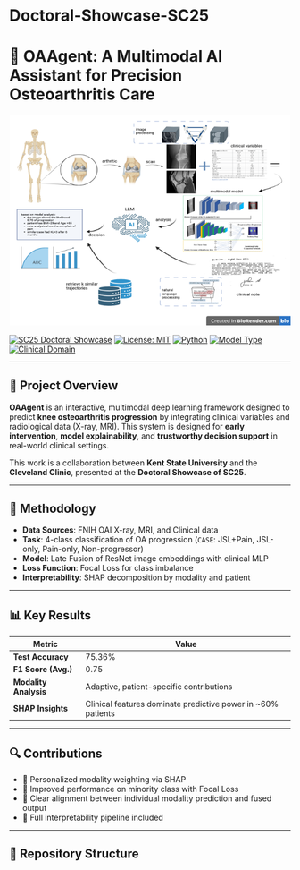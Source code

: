 # Doctoral-Showcase-SC25
# 🧠 OAAgent: A Multimodal AI Assistant for Precision Osteoarthritis Care

![OAAgent System Overview](workflow.png)

[![SC25 Doctoral Showcase](https://img.shields.io/badge/SC--2025-Doctoral_Showcase-blue.svg)](https://sc25.supercomputing.org/)
[![License: MIT](https://img.shields.io/badge/License-MIT-green.svg)](LICENSE)
[![Python](https://img.shields.io/badge/Python-3.10+-blue.svg)](https://www.python.org/)
[![Model Type](https://img.shields.io/badge/Model-Multimodal_Late_Fusion-red.svg)](https://huggingface.co/)
[![Clinical Domain](https://img.shields.io/badge/Domain-Medical_AI--Osteoarthritis-orange.svg)]()

---

## 🎯 Project Overview

**OAAgent** is an interactive, multimodal deep learning framework designed to predict **knee osteoarthritis progression** by integrating clinical variables and radiological data (X-ray, MRI). This system is designed for **early intervention**, **model explainability**, and **trustworthy decision support** in real-world clinical settings.

This work is a collaboration between **Kent State University** and the **Cleveland Clinic**, presented at the **Doctoral Showcase of SC25**.

---

## 🧪 Methodology

- **Data Sources**: FNIH OAI X-ray, MRI, and Clinical data  
- **Task**: 4-class classification of OA progression (`CASE`: JSL+Pain, JSL-only, Pain-only, Non-progressor)
- **Model**: Late Fusion of ResNet image embeddings with clinical MLP
- **Loss Function**: Focal Loss for class imbalance
- **Interpretability**: SHAP decomposition by modality and patient

---

## 📊 Key Results

| Metric               | Value   |
|----------------------|---------|
| **Test Accuracy**     | 75.36%  |
| **F1 Score (Avg.)**   | 0.75    |
| **Modality Analysis** | Adaptive, patient-specific contributions |
| **SHAP Insights**     | Clinical features dominate predictive power in ~60% patients |

---

## 🔍 Contributions

- 📌 Personalized modality weighting via SHAP  
- 📌 Improved performance on minority class with Focal Loss  
- 📌 Clear alignment between individual modality prediction and fused output  
- 📌 Full interpretability pipeline included

---

## 📁 Repository Structure

